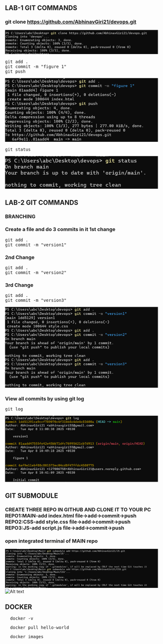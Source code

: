 ## LAB-1 GIT COMMANDS


### git clone https://github.com/AbhinavGiri21/devops.git

![Alt text](https://github.com/AbhinavGiri21/DevOpsLabFSAI-B3/blob/d29f93d81e1349b4356c69ac2f2ba2c24ddffd8b/500110031/image.png)

<pre>
git add . 
git commit -m "figure 1" 
git push 
</pre>

![Alt text](https://github.com/AbhinavGiri21/DevOpsLabFSAI-B3/blob/07eec930d5c786ba4d59ec44ccd7d9f7ea334c53/500110031/Screenshot%202025-04-08%20105125.png)

<pre>
git status
</pre>

![Alt text](https://github.com/AbhinavGiri21/DevOpsLabFSAI-B3/blob/2cd9edc5788a0b8ac8f79c637509abd35d05ff1c/500110031/Screenshot%202025-04-08%20105519.png)

## LAB-2 GIT COMMANDS
### BRANCHING
### Create a file and do 3 commits in it 1st change

<pre>
git add .
git commit -m "version1"
</pre>
### 2nd Change

<pre>
git add .
git commit -m "version2"
</pre>
### 3rd Change

<pre>
git add .
git commit -m "version3"
</pre>

![Alt text](https://github.com/AbhinavGiri21/DevOpsLabFSAI-B3/blob/3fd1d9f9856d8b07e8743ec98435109aa49c3031/500110031/Screenshot%202025-04-08%20110101.png)

### View all commits by using git log

<pre>
git log
</pre>

![Alt text](https://github.com/AbhinavGiri21/DevOpsLabFSAI-B3/blob/72c2390f65dc3864bc08f4b4804bf8a0131471ef/500110031/Screenshot%202025-04-08%20110320.png)

## GIT SUBMODULE

### CREATE THREE REPO IN GITHUB AND CLONE IT TO YOUR PC REPO1:MAIN-add index.html file->add->commit->push REPO2:CSS-add style.css file->add->commit->push REPO3:JS-add script.js file->add->commit->push

### open integrated terminal of MAIN repo

![Alt text](https://github.com/AbhinavGiri21/DevOpsLabFSAI-B3/blob/eb85a436eea1eea1b248ac3390424eca44426e6c/500110031/Screenshot%202025-04-08%20110921.png)
![Alt text](https://github.com/user-attachments/assets/0067e257-108f-474a-bb90-3ee770af88b2)

## DOCKER

<pre>
  docker -v
</pre>
<pre>
  docker pull hello-world
</pre>
<pre>
  docker images
</pre>
